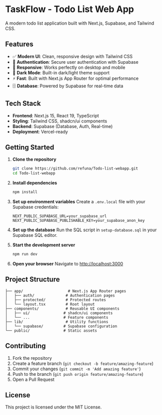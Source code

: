 # TaskFlow - Todo List Web App

A modern todo list application built with Next.js, Supabase, and Tailwind CSS.

## Features

- ✅ **Modern UI**: Clean, responsive design with Tailwind CSS
- 🔐 **Authentication**: Secure user authentication with Supabase
- 📱 **Responsive**: Works perfectly on desktop and mobile
- 🎨 **Dark Mode**: Built-in dark/light theme support
- ⚡ **Fast**: Built with Next.js App Router for optimal performance
- 🗄️ **Database**: Powered by Supabase for real-time data

## Tech Stack

- **Frontend**: Next.js 15, React 19, TypeScript
- **Styling**: Tailwind CSS, shadcn/ui components
- **Backend**: Supabase (Database, Auth, Real-time)
- **Deployment**: Vercel-ready

## Getting Started

1. **Clone the repository**
   ```bash
   git clone https://github.com/refuna/Todo-list-webapp.git
   cd Todo-list-webapp
   ```

2. **Install dependencies**
   ```bash
   npm install
   ```

3. **Set up environment variables**
   Create a `.env.local` file with your Supabase credentials:
   ```env
   NEXT_PUBLIC_SUPABASE_URL=your_supabase_url
   NEXT_PUBLIC_SUPABASE_PUBLISHABLE_KEY=your_supabase_anon_key
   ```

4. **Set up the database**
   Run the SQL script in `setup-database.sql` in your Supabase SQL editor.

5. **Start the development server**
   ```bash
   npm run dev
   ```

6. **Open your browser**
   Navigate to [http://localhost:3000](http://localhost:3000)

## Project Structure

```
├── app/                    # Next.js App Router pages
│   ├── auth/              # Authentication pages
│   ├── protected/         # Protected routes
│   └── layout.tsx         # Root layout
├── components/            # Reusable UI components
│   ├── ui/               # shadcn/ui components
│   └── ...               # Feature components
├── lib/                   # Utility functions
│   └── supabase/         # Supabase configuration
└── public/               # Static assets
```

## Contributing

1. Fork the repository
2. Create a feature branch (`git checkout -b feature/amazing-feature`)
3. Commit your changes (`git commit -m 'Add amazing feature'`)
4. Push to the branch (`git push origin feature/amazing-feature`)
5. Open a Pull Request

## License

This project is licensed under the MIT License.
